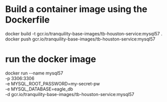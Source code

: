 # Build a container image using the Dockerfile
docker build -t gcr.io/tranquility-base-images/tb-houston-service:mysql57 .
docker push gcr.io/tranquility-base-images/tb-houston-service:mysql57

# run the docker image
docker run --name mysql57 \
    -p 3306:3306 \
    -e MYSQL_ROOT_PASSWORD=my-secret-pw \
    -e MYSQL_DATABASE=eagle_db \
    -d gcr.io/tranquility-base-images/tb-houston-service:mysql57
